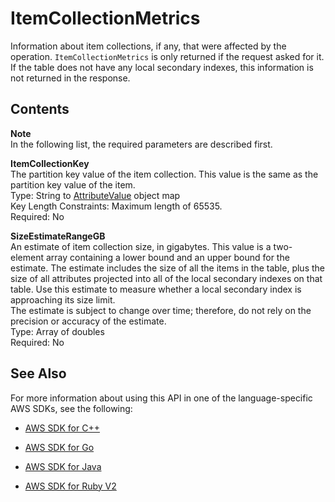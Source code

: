 # ItemCollectionMetrics<a name="API_ItemCollectionMetrics"></a>

Information about item collections, if any, that were affected by the operation\. `ItemCollectionMetrics` is only returned if the request asked for it\. If the table does not have any local secondary indexes, this information is not returned in the response\.

## Contents<a name="API_ItemCollectionMetrics_Contents"></a>

**Note**  
In the following list, the required parameters are described first\.

 **ItemCollectionKey**   
The partition key value of the item collection\. This value is the same as the partition key value of the item\.  
Type: String to [AttributeValue](API_AttributeValue.md) object map  
Key Length Constraints: Maximum length of 65535\.  
Required: No

 **SizeEstimateRangeGB**   
An estimate of item collection size, in gigabytes\. This value is a two\-element array containing a lower bound and an upper bound for the estimate\. The estimate includes the size of all the items in the table, plus the size of all attributes projected into all of the local secondary indexes on that table\. Use this estimate to measure whether a local secondary index is approaching its size limit\.  
The estimate is subject to change over time; therefore, do not rely on the precision or accuracy of the estimate\.  
Type: Array of doubles  
Required: No

## See Also<a name="API_ItemCollectionMetrics_SeeAlso"></a>

For more information about using this API in one of the language\-specific AWS SDKs, see the following:

+  [AWS SDK for C\+\+](http://docs.aws.amazon.com/goto/SdkForCpp/dynamodb-2012-08-10/ItemCollectionMetrics) 

+  [AWS SDK for Go](http://docs.aws.amazon.com/goto/SdkForGoV1/dynamodb-2012-08-10/ItemCollectionMetrics) 

+  [AWS SDK for Java](http://docs.aws.amazon.com/goto/SdkForJava/dynamodb-2012-08-10/ItemCollectionMetrics) 

+  [AWS SDK for Ruby V2](http://docs.aws.amazon.com/goto/SdkForRubyV2/dynamodb-2012-08-10/ItemCollectionMetrics) 